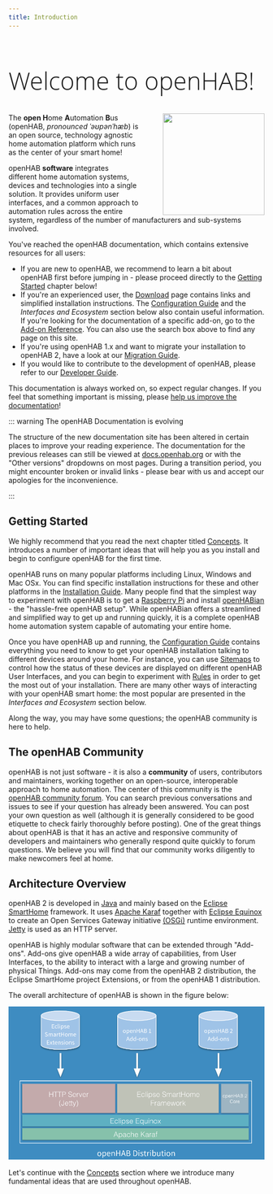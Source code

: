 ```yaml
---
title: Introduction
---
```


<h1 class="welcome">Welcome to openHAB!</h1>

<style>
@media (min-width: 720px) {
  .intro-logo {
    margin-left: 3rem; float: right;
  }
}
h1.welcome {
  font-family: 'Open Sans', sans-serif;
  font-weight: 300;
  font-size: 36pt;
}
</style>

<img src="/openhab-logo-square.png" width="200" height="200" class="intro-logo" />

The <strong>open H</strong>ome <strong>A</strong>utomation <strong>B</strong>us (openHAB, <em>pronounced ˈəʊpənˈhæb</em>) is an open source, technology agnostic home automation platform which runs as the center of your smart home!

openHAB **software** integrates different home automation systems, devices and technologies into a single solution.
It provides uniform user interfaces, and a common approach to automation rules across the entire system, regardless of the number of manufacturers and sub-systems involved.

You've reached the openHAB documentation, which contains extensive resources for all users:

- If you are new to openHAB, we recommend to learn a bit about openHAB first before jumping in - please proceed directly to the [Getting Started](#getting-started) chapter below!
- If you're an experienced user, the [Download](/download) page contains links and simplified installation instructions. The [Configuration Guide](./configuration/) and the _Interfaces and Ecosystem_ section below also contain useful information. If you're looking for the documentation of a specific add-on, go to the [Add-on Reference](/addons/). You can also use the search box above to find any page on this site.
- If you're using openHAB 1.x and want to migrate your installation to openHAB 2, have a look at our [Migration Guide](./configuration/migration/).
- If you would like to contribute to the development of openHAB, please refer to our [Developer Guide](./developer/).

This documentation is always worked on, so expect regular changes. If you feel that something important is missing, please [help us improve the documentation](https://github.com/openhab/openhab-docs/blob/gh-pages/README.md#contributing-to-the-documentation)!</p>

::: warning The openHAB Documentation is evolving

The structure of the new documentation site has been altered in certain places to improve your reading experience. The documentation for the previous releases can still be viewed at [docs.openhab.org](https://docs.openhab.org/) or with the "Other versions" dropdowns on most pages. During a transition period, you might encounter broken or invalid links - please bear with us and accept our apologies for the inconvenience.

:::

## Getting Started

We highly recommend that you read the next chapter titled [Concepts](./concepts/index.html).
It introduces a number of important ideas that will help you as you install and begin to configure openHAB for the first time.

openHAB runs on many popular platforms including Linux, Windows and Mac OSx.
You can find specific installation instructions for these and other platforms in the [Installation Guide](./installation/).
Many people find that the simplest way to experiment with openHAB is to get a [Raspberry Pi](https://raspberrypi.org) and install [openHABian](./installation/openhabian.html) - the "hassle-free openHAB setup".
While openHABian offers a streamlined and simplified way to get up and running quickly, it is a complete openHAB home automation system capable of automating your entire home.

Once you have openHAB up and running, the [Configuration Guide](./configuration/) contains everything you need to know to get your openHAB installation talking to different devices around your home.
For instance, you can use [Sitemaps](./configuration/sitemaps.html) to control how the status of these devices are displayed on different openHAB User Interfaces, and you can begin to experiment with [Rules](./configuration/rules-dsl.html) in order to get the most out of your installation. There are many other ways of interacting with your openHAB smart home: the most popular are presented in the _Interfaces and Ecosystem_ section below.

Along the way, you may have some questions; the openHAB community is here to help.

## The openHAB Community

openHAB is not just software - it is also a **community** of users, contributors and maintainers, working together on an open-source, interoperable approach to home automation.
The center of this community is the [openHAB community forum](https://community.openhab.org).
You can search previous conversations and issues to see if your question has already been answered.
You can post your own question as well (although it is generally considered to be good etiquette to check fairly thoroughly before posting).
One of the great things about openHAB is that it has an active and responsive community of developers and maintainers who generally respond quite quickly to forum questions.
We believe you will find that our community works diligently to make newcomers feel at home.

## Architecture Overview

openHAB 2 is developed in [Java](https:/www.java.com/) and mainly based on the [Eclipse SmartHome](https://eclipse.org/smarthome/) framework.
It uses [Apache Karaf](http://karaf.apache.org/) together with [Eclipse Equinox](https://www.eclipse.org/equinox/) to create an Open Services Gateway initiative [(OSGi)](https://www.osgi.org/) runtime environment.
[Jetty](https://www.eclipse.org/jetty/) is used as an HTTP server.

openHAB is highly modular software that can be extended through "Add-ons".
Add-ons give openHAB a wide array of capabilities, from User Interfaces, to the ability to interact with a large and growing number of physical Things.
Add-ons may come from the openHAB 2 distribution, the Eclipse SmartHome project Extensions, or from the openHAB 1 distribution.

The overall architecture of openHAB is shown in the figure below:

![distribution overview](./images/distro.png "Overall openHAB Architectural View")

Let's continue with the [Concepts](./concepts/index.html) section where we introduce many fundamental ideas that are used throughout openHAB.
